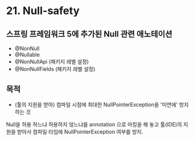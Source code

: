 # 21. Null-safety

## 스프링 프레임워크 5에 추가된 Null 관련 애노테이션
  * @NonNull
  * @Nullable
  * @NonNullApi (패키지 레벨 설정)
  * @NonNullFields (패키지 레벨 설정)

## 목적
  * (툴의 지원을 받아) 컴파일 시점에 최대한 NullPointerException을 '미연에' 방지하는 것

Null을 허용 하느냐 허용하지 않느냐를 annotation 으로 마킹을 해 놓고 툴(IDE)의 지원을 받아서 컴파일 타임에 NullPointerException 여부를 방지.

